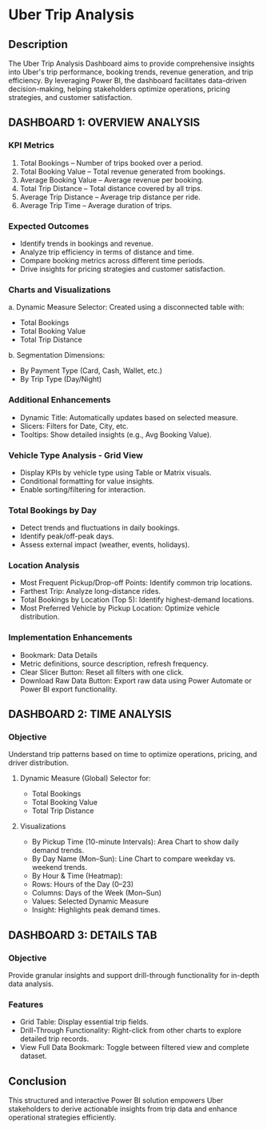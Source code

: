 # Uber Trip Analysis

## Description 

The Uber Trip Analysis Dashboard aims to provide comprehensive insights into Uber's trip performance, booking trends, revenue generation, and trip efficiency. By leveraging Power BI, the dashboard facilitates data-driven decision-making, helping stakeholders optimize operations, pricing strategies, and customer satisfaction.

## DASHBOARD 1: OVERVIEW ANALYSIS

### KPI Metrics

1. Total Bookings – Number of trips booked over a period.
2. Total Booking Value – Total revenue generated from bookings.
3. Average Booking Value – Average revenue per booking.
4. Total Trip Distance – Total distance covered by all trips.
5. Average Trip Distance – Average trip distance per ride.
6. Average Trip Time – Average duration of trips.

### Expected Outcomes

* Identify trends in bookings and revenue.
* Analyze trip efficiency in terms of distance and time.
* Compare booking metrics across different time periods.
* Drive insights for pricing strategies and customer satisfaction.

### Charts and Visualizations

a. Dynamic Measure Selector: Created using a disconnected table with:

  * Total Bookings
  * Total Booking Value
  * Total Trip Distance

b. Segmentation Dimensions:

  * By Payment Type (Card, Cash, Wallet, etc.)
  * By Trip Type (Day/Night)

### Additional Enhancements

  * Dynamic Title: Automatically updates based on selected measure.
  * Slicers: Filters for Date, City, etc.
  * Tooltips: Show detailed insights (e.g., Avg Booking Value).

### Vehicle Type Analysis - Grid View

  * Display KPIs by vehicle type using Table or Matrix visuals.
  * Conditional formatting for value insights.
  * Enable sorting/filtering for interaction.

### Total Bookings by Day

  * Detect trends and fluctuations in daily bookings.
  * Identify peak/off-peak days.
  * Assess external impact (weather, events, holidays).

### Location Analysis

  * Most Frequent Pickup/Drop-off Points: Identify common trip locations.
  * Farthest Trip: Analyze long-distance rides.
  * Total Bookings by Location (Top 5): Identify highest-demand locations.
  * Most Preferred Vehicle by Pickup Location: Optimize vehicle distribution.

### Implementation Enhancements

  * Bookmark: Data Details
  * Metric definitions, source description, refresh frequency.
  * Clear Slicer Button: Reset all filters with one click.
  * Download Raw Data Button: Export raw data using Power Automate or Power BI export functionality.

## DASHBOARD 2: TIME ANALYSIS

### Objective

Understand trip patterns based on time to optimize operations, pricing, and driver distribution.

1. Dynamic Measure (Global)
    Selector for:
    * Total Bookings
    * Total Booking Value
    * Total Trip Distance

2. Visualizations

    * By Pickup Time (10-minute Intervals): Area Chart to show daily demand trends.
    * By Day Name (Mon–Sun): Line Chart to compare weekday vs. weekend trends.
    * By Hour & Time (Heatmap):
    * Rows: Hours of the Day (0–23)
    * Columns: Days of the Week (Mon–Sun)
    * Values: Selected Dynamic Measure
    * Insight: Highlights peak demand times.

## DASHBOARD 3: DETAILS TAB

### Objective

Provide granular insights and support drill-through functionality for in-depth data analysis.

### Features

  * Grid Table: Display essential trip fields.
  * Drill-Through Functionality: Right-click from other charts to explore detailed trip records.
  * View Full Data Bookmark: Toggle between filtered view and complete dataset.

## Conclusion

This structured and interactive Power BI solution empowers Uber stakeholders to derive actionable insights from trip data and enhance operational strategies efficiently.
